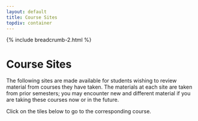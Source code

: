 ```yaml
---
layout: default
title: Course Sites
topdiv: container
---
```

{% include breadcrumb-2.html %}

# Course Sites

The following sites are made available for students wishing to review material from courses they have taken. The materials at each site are taken from prior semesters; you may encounter new and different material if you are taking these courses now or in the future.

Click on the tiles below to go to the corresponding course.

<div id="course_cards_div" class="container"></div>

<script type="text/javascript" src="https://www.gstatic.com/charts/loader.js"></script>
<script>
google.charts.load('current', { packages: ['corechart'] });
google.charts.setOnLoadCallback(drawCourseCards);

function drawCourseCards() {
    /*  SELECT columns:
        C  = Course Code
        D  = Course Title
        E  = Description
        G  = URL
        Tab name in the spreadsheet is “Classes” [If tab name changes, this must be updated]
    */
    const queryString = encodeURIComponent('SELECT C, D, E, G');
    const query = new google.visualization.Query(
        'https://docs.google.com/spreadsheets/d/1ohObymWxSQxkqOKnbd7lbXIGEqI6Y5S1Do0PaUt1BZg/gviz/tq?sheet=Classes&tq=' + queryString
    );
    query.send(handleResponse);
}

function handleResponse(response) {
    if (response.isError()) {
        console.log(response.getMessage(), response.getDetailedMessage());
        return;
    }

    const data = response.getDataTable();
    const numRows = data.getNumberOfRows();
    const div = document.getElementById('course_cards_div');
    let rowOpen = false;

    for (let i = 0; i < numRows; i++) {
        const code = data.getValue(i, 0);          // C = Course Code
        const title = data.getValue(i, 1);         // D = Course Title
        const desc  = data.getValue(i, 2) || '';   // E = Description
        const url   = data.getValue(i, 3) || '#';  // G = URL

        if (i % 3 === 0) {
            if (rowOpen) div.innerHTML += '</div>';   //close the previous row
            div.innerHTML += '<div class="row">';   //start a new row
            rowOpen = true;    //mark the row as open
        }

        // Generate and append a course card
        div.innerHTML += `
            <div class="col-sm-4">
                <div class="card" style="margin-bottom:20px;">
                    <div class="card-body">
                        <a href="${url}" class="thumbnail">
                            <h4 style="text-align:center;margin-bottom:0">${code}</h4>
                            <h3 style="text-align:center;margin-top:5px">${title}</h3>
                            <p>${desc.split(' ').slice(0, 15).join(' ')}</p>
                        </a>
                    </div>
                </div>
            </div>`;
    }

    if (rowOpen) div.innerHTML += '</div>';
}
</script>
